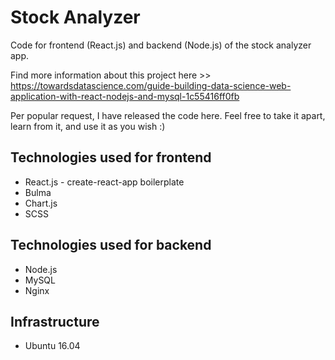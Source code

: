 # Stock Analyzer
Code for frontend (React.js) and backend (Node.js) of the stock analyzer app.

Find more information about this project here >> https://towardsdatascience.com/guide-building-data-science-web-application-with-react-nodejs-and-mysql-1c55416ff0fb

Per popular request, I have released the code here. Feel free to take it apart, learn from it, and use it as you wish :)

## Technologies used for frontend
- React.js - create-react-app boilerplate
- Bulma
- Chart.js
- SCSS

## Technologies used for backend
- Node.js
- MySQL
- Nginx

## Infrastructure
- Ubuntu 16.04
